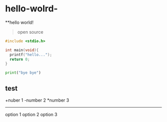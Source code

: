 # hello-wolrd-

**hello world!


>open source


```C
#include <stdio.h>

int main(void){
  printf("hello...");
  return 0;
}
```

```Python
print("bye bye")
```
test
---
+nuber 1
-number 2
*number 3

---
option 1
option 2
option 3
